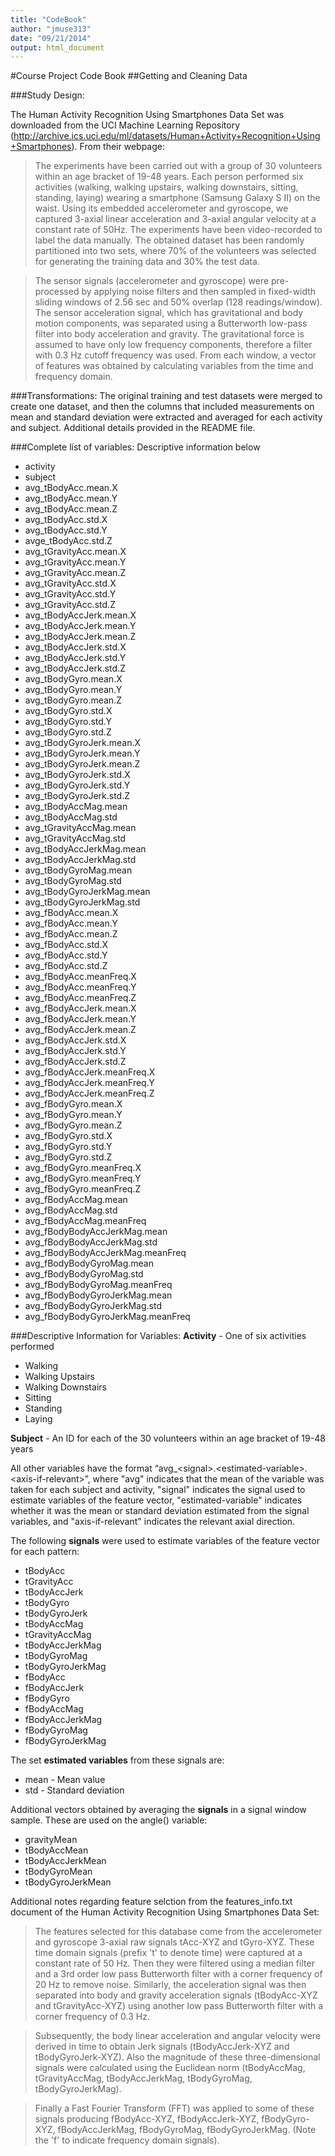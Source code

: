 ```yaml
---
title: "CodeBook"
author: "jmuse313"
date: "09/21/2014"
output: html_document
---
```


#Course Project Code Book
##Getting and Cleaning Data

###Study Design:

The Human Activity Recognition Using Smartphones Data Set was downloaded from the UCI Machine Learning Repository (http://archive.ics.uci.edu/ml/datasets/Human+Activity+Recognition+Using+Smartphones). From their webpage:

  > The experiments have been carried out with a group of 30 volunteers within an age bracket of 19-48 years. Each person performed six activities (walking, walking upstairs, walking downstairs, sitting, standing, laying) wearing a smartphone (Samsung Galaxy S II) on the waist. Using its embedded accelerometer and gyroscope, we captured 3-axial linear acceleration and 3-axial angular velocity at a constant rate of 50Hz. The experiments have been video-recorded to label the data manually. The obtained dataset has been randomly partitioned into two sets, where 70% of the volunteers was selected for generating the training data and 30% the test data. 

  > The sensor signals (accelerometer and gyroscope) were pre-processed by applying noise filters and then sampled in fixed-width sliding windows of 2.56 sec and 50% overlap (128 readings/window). The sensor acceleration signal, which has gravitational and body motion components, was separated using a Butterworth low-pass filter into body acceleration and gravity. The gravitational force is assumed to have only low frequency components, therefore a filter with 0.3 Hz cutoff frequency was used. From each window, a vector of features was obtained by calculating variables from the time and frequency domain. 

###Transformations:
The original training and test datasets were merged to create one dataset, and then the columns that included measurements on mean and standard deviation were extracted and averaged for each activity and subject.  Additional details provided in the README file.

###Complete list of variables: Descriptive information below

  * activity
  * subject
  * avg_tBodyAcc.mean.X
  * avg_tBodyAcc.mean.Y
  * avg_tBodyAcc.mean.Z
  * avg_tBodyAcc.std.X
  * avg_tBodyAcc.std.Y
  * avge_tBodyAcc.std.Z
  * avg_tGravityAcc.mean.X
  * avg_tGravityAcc.mean.Y
  * avg_tGravityAcc.mean.Z
  * avg_tGravityAcc.std.X
  * avg_tGravityAcc.std.Y
  * avg_tGravityAcc.std.Z
  * avg_tBodyAccJerk.mean.X
  * avg_tBodyAccJerk.mean.Y
  * avg_tBodyAccJerk.mean.Z
  * avg_tBodyAccJerk.std.X
  * avg_tBodyAccJerk.std.Y
  * avg_tBodyAccJerk.std.Z
  * avg_tBodyGyro.mean.X
  * avg_tBodyGyro.mean.Y
  * avg_tBodyGyro.mean.Z
  * avg_tBodyGyro.std.X
  * avg_tBodyGyro.std.Y
  * avg_tBodyGyro.std.Z
  * avg_tBodyGyroJerk.mean.X
  * avg_tBodyGyroJerk.mean.Y
  * avg_tBodyGyroJerk.mean.Z
  * avg_tBodyGyroJerk.std.X
  * avg_tBodyGyroJerk.std.Y
  * avg_tBodyGyroJerk.std.Z
  * avg_tBodyAccMag.mean
  * avg_tBodyAccMag.std
  * avg_tGravityAccMag.mean
  * avg_tGravityAccMag.std
  * avg_tBodyAccJerkMag.mean
  * avg_tBodyAccJerkMag.std
  * avg_tBodyGyroMag.mean
  * avg_tBodyGyroMag.std
  * avg_tBodyGyroJerkMag.mean
  * avg_tBodyGyroJerkMag.std
  * avg_fBodyAcc.mean.X
  * avg_fBodyAcc.mean.Y
  * avg_fBodyAcc.mean.Z
  * avg_fBodyAcc.std.X
  * avg_fBodyAcc.std.Y
  * avg_fBodyAcc.std.Z
  * avg_fBodyAcc.meanFreq.X
  * avg_fBodyAcc.meanFreq.Y
  * avg_fBodyAcc.meanFreq.Z
  * avg_fBodyAccJerk.mean.X
  * avg_fBodyAccJerk.mean.Y
  * avg_fBodyAccJerk.mean.Z
  * avg_fBodyAccJerk.std.X
  * avg_fBodyAccJerk.std.Y
  * avg_fBodyAccJerk.std.Z
  * avg_fBodyAccJerk.meanFreq.X
  * avg_fBodyAccJerk.meanFreq.Y
  * avg_fBodyAccJerk.meanFreq.Z
  * avg_fBodyGyro.mean.X
  * avg_fBodyGyro.mean.Y
  * avg_fBodyGyro.mean.Z
  * avg_fBodyGyro.std.X
  * avg_fBodyGyro.std.Y
  * avg_fBodyGyro.std.Z
  * avg_fBodyGyro.meanFreq.X
  * avg_fBodyGyro.meanFreq.Y
  * avg_fBodyGyro.meanFreq.Z
  * avg_fBodyAccMag.mean
  * avg_fBodyAccMag.std
  * avg_fBodyAccMag.meanFreq
  * avg_fBodyBodyAccJerkMag.mean
  * avg_fBodyBodyAccJerkMag.std
  * avg_fBodyBodyAccJerkMag.meanFreq
  * avg_fBodyBodyGyroMag.mean
  * avg_fBodyBodyGyroMag.std
  * avg_fBodyBodyGyroMag.meanFreq
  * avg_fBodyBodyGyroJerkMag.mean
  * avg_fBodyBodyGyroJerkMag.std
  * avg_fBodyBodyGyroJerkMag.meanFreq

###Descriptive Information for Variables: 
**Activity** - One of six activities performed 

  * Walking
  * Walking Upstairs
  * Walking Downstairs
  * Sitting
  * Standing
  * Laying


**Subject** - An ID for each of the 30 volunteers within an age bracket of 19-48 years


All other variables have the format “avg_&lt;signal>.&lt;estimated-variable>.&lt;axis-if-relevant>”, where "avg" indicates that the mean of the variable was taken for each subject and activity, "signal" indicates the signal used to estimate variables of the feature vector, "estimated-variable" indicates whether it was the mean or standard deviation estimated from the signal variables, and "axis-if-relevant" indicates the relevant axial direction.  

The following **signals** were used to estimate variables of the feature vector for each pattern:

  * tBodyAcc
  * tGravityAcc
  * tBodyAccJerk
  * tBodyGyro
  * tBodyGyroJerk
  * tBodyAccMag
  * tGravityAccMag
  * tBodyAccJerkMag
  * tBodyGyroMag
  * tBodyGyroJerkMag
  * fBodyAcc
  * fBodyAccJerk
  * fBodyGyro
  * fBodyAccMag
  * fBodyAccJerkMag
  * fBodyGyroMag
  * fBodyGyroJerkMag

The set **estimated variables** from these signals are: 

  * mean - Mean value
  * std - Standard deviation

Additional vectors obtained by averaging the **signals** in a signal window sample. These are used on the angle() variable:

  * gravityMean
  * tBodyAccMean
  * tBodyAccJerkMean
  * tBodyGyroMean
  * tBodyGyroJerkMean

Additional notes regarding feature selction from the features_info.txt document of the Human Activity Recognition Using Smartphones Data Set:

  > The features selected for this database come from the accelerometer and gyroscope 3-axial raw signals tAcc-XYZ and tGyro-XYZ. These time domain signals (prefix 't' to denote time) were captured at a constant rate of 50 Hz. Then they were filtered using a median filter and a 3rd order low pass Butterworth filter with a corner frequency of 20 Hz to remove noise. Similarly, the acceleration signal was then separated into body and gravity acceleration signals (tBodyAcc-XYZ and tGravityAcc-XYZ) using another low pass Butterworth filter with a corner frequency of 0.3 Hz. 
  
  > Subsequently, the body linear acceleration and angular velocity were derived in time to obtain Jerk signals (tBodyAccJerk-XYZ and tBodyGyroJerk-XYZ). Also the magnitude of these three-dimensional signals were calculated using the Euclidean norm (tBodyAccMag, tGravityAccMag, tBodyAccJerkMag, tBodyGyroMag, tBodyGyroJerkMag). 
  
  > Finally a Fast Fourier Transform (FFT) was applied to some of these signals producing fBodyAcc-XYZ, fBodyAccJerk-XYZ, fBodyGyro-XYZ, fBodyAccJerkMag, fBodyGyroMag, fBodyGyroJerkMag. (Note the 'f' to indicate frequency domain signals). 

